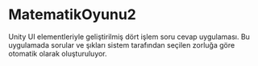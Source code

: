 # MatematikOyunu2
 Unity UI elementleriyle geliştirilmiş dört işlem soru cevap uygulaması. Bu uygulamada sorular ve şıkları sistem tarafından seçilen zorluğa göre otomatik olarak oluşturuluyor.
